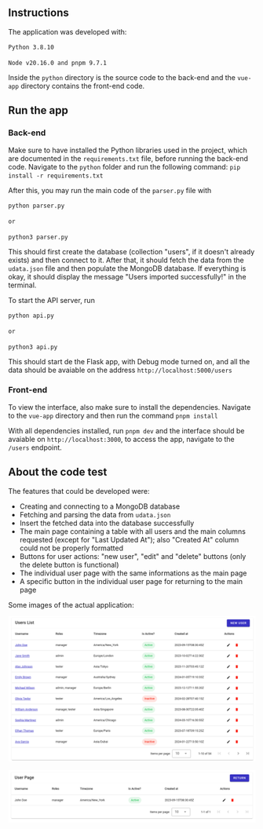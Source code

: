 ## Instructions

The application was developed with:

```
Python 3.8.10  

Node v20.16.0 and pnpm 9.7.1
```

Inside the `python` directory is the source code to the back-end and the `vue-app` directory contains the front-end code.


## Run the app

### Back-end

Make sure to have installed the Python libraries used in the project, which are documented in the `requirements.txt` file, before running the back-end code. Navigate to the `python` folder and run the following command: `pip install -r requirements.txt`

After this, you may run the main code of the `parser.py` file with

```
python parser.py

or

python3 parser.py
```

This should first create the database (collection "users", if it doesn't already exists) and then connect to it. After that, it should fetch the data from the `udata.json` file and then populate the MongoDB database. If everything is okay, it should display the message "Users imported successfully!" in the terminal.

To start the API server, run 

```
python api.py

or

python3 api.py
```

This should start de the Flask app, with Debug mode turned on, and all the data should be avaiable on the address `http://localhost:5000/users`


### Front-end

To view the interface, also make sure to install the dependencies. Navigate to the `vue-app` directory and then run the command `pnpm install`

With all dependencies installed, run `pnpm dev` and the interface should be avaiable on  `http://localhost:3000`, to access the app, navigate to the `/users` endpoint.

## About the code test

The features that could be developed were:

- Creating and connecting to a MongoDB database
- Fetching and parsing the data from `udata.json`
- Insert the fetched data into the database successfully
- The main page containing a table with all users and the main columns requested (except for "Last Updated At"); also "Created At" column could not be properly formatted
- Buttons for user actions: "new user", "edit" and "delete" buttons (only the delete button is functional)
- The individual user page with the same informations as the main page
- A specific button in the individual user page for returning to the main page

Some images of the actual application:

![all_users](./assets/all_users_page.png)

![single_user](./assets/single_user_page.png)



